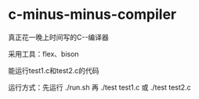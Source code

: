 # c-minus-minus-compiler

真正花一晚上时间写的C--编译器

采用工具：flex、bison

能运行test1.c和test2.c的代码

运行方式：先运行 ./run.sh 再 ./test test1.c 或 ./test test2.c
